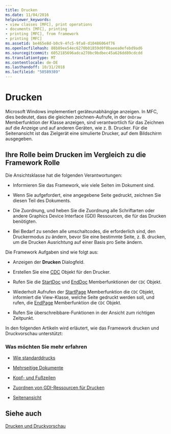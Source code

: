 ```yaml
---
title: Drucken
ms.date: 11/04/2016
helpviewer_keywords:
- view classes [MFC], print operations
- documents [MFC], printing
- printing [MFC], from framework
- printing [MFC]
ms.assetid: be465e8d-b0c9-4fc5-9fa8-d10486064f76
ms.openlocfilehash: 88b89ee54ec6270b01859d0f0baeea0efebd9ad6
ms.sourcegitcommit: 6052185696adca270bc9bdbec45a626dd89cdcdd
ms.translationtype: MT
ms.contentlocale: de-DE
ms.lasthandoff: 10/31/2018
ms.locfileid: "50589389"
---
```

# <a name="printing"></a>Drucken

Microsoft Windows implementiert geräteunabhängige anzeigen. In MFC, dies bedeutet, dass die gleichen zeichnen-Aufrufe, in der `OnDraw` Memberfunktion der Klasse anzeigen, sind verantwortlich für das Zeichnen auf die Anzeige und auf anderen Geräten, wie z. B. Drucker. Für die Seitenansicht ist das Zielgerät eine simulierte Drucker, auf dem Bildschirm ausgegeben.

##  <a name="_core_your_role_in_printing_vs.._the_framework.92.s_role"></a> Ihre Rolle beim Drucken im Vergleich zu die Framework Rolle

Die Ansichtsklasse hat die folgenden Verantwortungen:

- Informieren Sie das Framework, wie viele Seiten im Dokument sind.

- Wenn Sie aufgefordert, eine angegebene Seite gedruckt, zeichnen Sie diesen Teil des Dokuments.

- Die Zuordnung, und heben Sie die Zuordnung alle Schriftarten oder andere Graphics Device Interface (GDI) Ressourcen, die für das Drucken benötigten.

- Bei Bedarf zu senden alle umschaltcodes, die erforderlich sind, den Druckermodus zu ändern, bevor Sie eine bestimmte Seite, z. B. drucken, um die Drucken Ausrichtung auf einer Basis pro Seite ändern.

Die Framework Aufgaben sind wie folgt aus:

- Anzeigen der **Drucken** Dialogfeld.

- Erstellen Sie eine [CDC](../mfc/reference/cdc-class.md) Objekt für den Drucker.

- Rufen Sie die [StartDoc](../mfc/reference/cdc-class.md#startdoc) und [EndDoc](../mfc/reference/cdc-class.md#enddoc) Memberfunktionen der `CDC` Objekt.

- Wiederholt Aufrufen der [StartPage](../mfc/reference/cdc-class.md#startpage) Memberfunktion die `CDC` Objekt, informiert die View-Klasse, welche Seite gedruckt werden soll, und rufen, die [EndPage](../mfc/reference/cdc-class.md#endpage) Memberfunktion die `CDC` Objekt.

- Rufen Sie überschreibbare-Funktionen in der Ansicht zum richtigen Zeitpunkt.

In den folgenden Artikeln wird erläutert, wie das Framework drucken und Druckvorschau unterstützt:

### <a name="what-do-you-want-to-know-more-about"></a>Was möchten Sie mehr erfahren

- [Wie standarddrucks](../mfc/how-default-printing-is-done.md)

- [Mehrseitige Dokumente](../mfc/multipage-documents.md)

- [Kopf- und Fußzeilen](../mfc/headers-and-footers.md)

- [Zuordnen von GDI-Ressourcen für Drucken](../mfc/allocating-gdi-resources.md)

- [Seitenansicht](../mfc/print-preview-architecture.md)

## <a name="see-also"></a>Siehe auch

[Drucken und Druckvorschau](../mfc/printing-and-print-preview.md)

